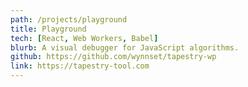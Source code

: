 ```yaml
---
path: /projects/playground
title: Playground
tech: [React, Web Workers, Babel]
blurb: A visual debugger for JavaScript algorithms.
github: https://github.com/wynnset/tapestry-wp
link: https://tapestry-tool.com
---
```

